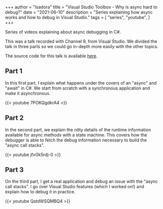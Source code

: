 +++
author = "Isadora"
title = "Visual Studio Toolbox - Why is async hard to debug?"
date = "2021-06-10"
description = "Series explaining how async works and how to debug in Visual Studio."
tags = [
    "series",
    "youtube",
]
+++

Series of videos explaining about async debugging in C#.

<!--more-->

This was a talk recorded with Channel 9, from Visual Studio. We divided the talk in three parts so we could go in-depth more easily with the other topics.

The source code for this talk is available [here](https://github.com/isadorasophia/ReadMySongs).

## Part 1
In this first part, I explain what happens under the covers of an "async" and "await" in C#. We start from scratch with a synchronous application and make it asynchronous.

{{< youtube 7POKQgdkrA4 >}}

## Part 2
In the second part, we explain the nitty details of the runtime information available for async methods with a state machine. This covers how the debugger is able to fetch the debug information necessary to build the "async call stacks".

{{< youtube jfxGk5rdj-0 >}}

## Part 3
On the third part, I get a real application and debug an issue with the "async call stacks". I go over Visual Studio features (which I worked on!) and explain how to debug it in practice.

{{< youtube QstdWSQMBQ4 >}}

<br>
